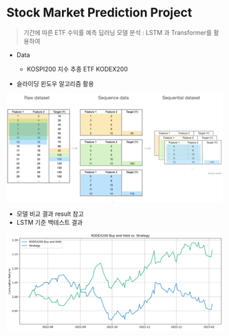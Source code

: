 # Stock Market Prediction Project

> 기간에 따른 ETF 수익률 예측 딥러닝 모델 분석
: LSTM 과 Transformer를 활용하여
> 

- Data
    - KOSPI200 지수 추종 ETF KODEX200

- 슬라이딩 윈도우 알고리즘 활용

![Untitled](./Untitled.png)

- 모델 비교 결과 result 참고
- LSTM 기준 백테스트 결과

![Untitled](./Untitled2.png)
